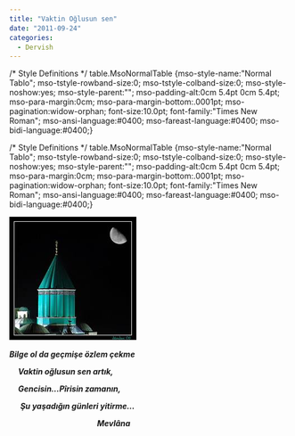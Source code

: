 ```yaml
---
title: "Vaktin Oğlusun sen"
date: "2011-09-24"
categories: 
  - Dervish
---
```


/\* Style Definitions \*/ table.MsoNormalTable {mso-style-name:"Normal Tablo"; mso-tstyle-rowband-size:0; mso-tstyle-colband-size:0; mso-style-noshow:yes; mso-style-parent:""; mso-padding-alt:0cm 5.4pt 0cm 5.4pt; mso-para-margin:0cm; mso-para-margin-bottom:.0001pt; mso-pagination:widow-orphan; font-size:10.0pt; font-family:"Times New Roman"; mso-ansi-language:#0400; mso-fareast-language:#0400; mso-bidi-language:#0400;}

/\* Style Definitions \*/ table.MsoNormalTable {mso-style-name:"Normal Tablo"; mso-tstyle-rowband-size:0; mso-tstyle-colband-size:0; mso-style-noshow:yes; mso-style-parent:""; mso-padding-alt:0cm 5.4pt 0cm 5.4pt; mso-para-margin:0cm; mso-para-margin-bottom:.0001pt; mso-pagination:widow-orphan; font-size:10.0pt; font-family:"Times New Roman"; mso-ansi-language:#0400; mso-fareast-language:#0400; mso-bidi-language:#0400;}

[![mev.jpg](../uploads/2011/09/mev.jpg)](../uploads/2011/09/mev.jpg "mev.jpg")

[](../uploads/2011/09/mev.jpg "mev.jpg")**_Bilge ol da geçmişe özlem çekme_**

    **_Vaktin oğlusun sen artık,_**

    **_Gencisin…Pîrisin zamanın,_**

     **_Şu yaşadığın günleri yitirme…_**

                                        **_Mevlâna_**
